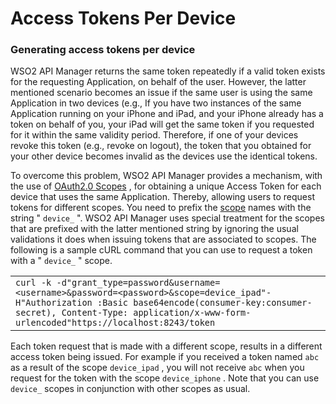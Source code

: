 # Access Tokens Per Device

### Generating access tokens per device

WSO2 API Manager returns the same token repeatedly if a valid token exists for the requesting Application, on behalf of the user. However, the latter mentioned scenario becomes an issue if the same user is using the same Application in two devices (e.g., If you have two instances of the same Application running on your iPhone and iPad, and your iPhone already has a token on behalf of you, your iPad will get the same token if you requested for it within the same validity period. Therefore, if one of your devices revoke this token (e.g., revoke on logout), the token that you obtained for your other device becomes invalid as the devices use the identical tokens.

To overcome this problem, WSO2 API Manager provides a mechanism, with the use of [OAuth2.0 Scopes](https://docs.wso2.com/display/AM300/Key+Concepts#KeyConcepts-OAuthscopes) , for obtaining a unique Access Token for each device that uses the same Application. Thereby, allowing users to request tokens for different scopes. You need to prefix the [scope](https://docs.wso2.com/display/AM300/Key+Concepts#KeyConcepts-OAuthscopes) names with the string " `device_` ". WSO2 API Manager uses special treatment for the scopes that are prefixed with the latter mentioned string by ignoring the usual validations it does when issuing tokens that are associated to scopes. The following is a sample cURL command that you can use to request a token with a " `device_` " scope.

|                                                                                                                                                                                                                                                                                                                                                                                                                                                                  |
|------------------------------------------------------------------------------------------------------------------------------------------------------------------------------------------------------------------------------------------------------------------------------------------------------------------------------------------------------------------------------------------------------------------------------------------------------------------|
| `curl -k -d"grant_type=password&username=<username>&password=<password>&scope=device_ipad"-H"Authorization :Basic base64encode(consumer-key:consumer-secret), Content-Type: application/x-www-form-urlencoded"https://localhost:8243/token` |

Each token request that is made with a different scope, results in a different access token being issued. For example if you received a token named `abc` as a result of the scope `device_ipad` , you will not receive `abc` when you request for the token with the scope `device_iphone` . Note that you can use `device_` scopes in conjunction with other scopes as usual.
